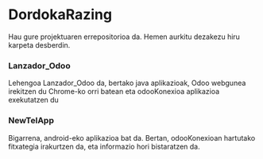 # DordokaRazing

Hau gure projektuaren errepositorioa da. Hemen aurkitu dezakezu hiru karpeta desberdin. 

### Lanzador_Odoo
Lehengoa Lanzador_Odoo da, bertako java aplikazioak, Odoo webgunea irekitzen du Chrome-ko orri batean eta odooKonexioa aplikazioa exekutatzen du

### NewTelApp
Bigarrena, android-eko aplikazioa bat da. Bertan, odooKonexioan hartutako fitxategia irakurtzen da, eta informazio hori bistaratzen da.
